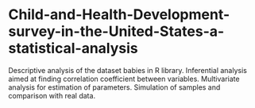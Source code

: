 # Child-and-Health-Development-survey-in-the-United-States-a-statistical-analysis
Descriptive analysis of the dataset babies in R library. Inferential analysis aimed at finding correlation coefficient between variables. Multivariate analysis for estimation of parameters. Simulation of samples and comparison with real data.
